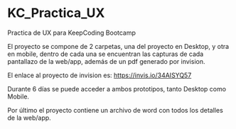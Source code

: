# KC_Practica_UX
Practica de UX para KeepCoding Bootcamp

El proyecto se compone de 2 carpetas, una del proyecto en Desktop, y otra en mobile, dentro de cada una se encuentran las capturas de cada pantallazo de la web/app, además de un pdf generado por invision.

El enlace al proyecto de invision es: https://invis.io/34AISYQ57

Durante 6 días se puede acceder a ambos prototipos, tanto Desktop como Mobile.

Por último el proyecto contiene un archivo de word con todos los detalles de la web/app.
